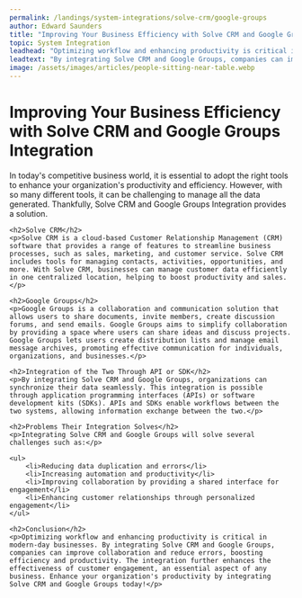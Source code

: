 ```yaml
---
permalink: /landings/system-integrations/solve-crm/google-groups
author: Edward Saunders
title: "Improving Your Business Efficiency with Solve CRM and Google Groups Integration"
topic: System Integration
leadhead: "Optimizing workflow and enhancing productivity is critical in modern-day businesses"
leadtext: "By integrating Solve CRM and Google Groups, companies can improve collaboration and reduce errors, boosting efficiency and productivity. The integration further enhances the effectiveness of customer engagement, an essential aspect of any business. Enhance your organization's productivity by integrating Solve CRM and Google Groups today!"
image: /assets/images/articles/people-sitting-near-table.webp
---
```

<div class="arttext">	<h1>Improving Your Business Efficiency with Solve CRM and Google Groups Integration</h1>
	<p>In today's competitive business world, it is essential to adopt the right tools to enhance your organization's productivity and efficiency. However, with so many different tools, it can be challenging to manage all the data generated. Thankfully, Solve CRM and Google Groups Integration provides a solution.</p>

	<h2>Solve CRM</h2>
	<p>Solve CRM is a cloud-based Customer Relationship Management (CRM) software that provides a range of features to streamline business processes, such as sales, marketing, and customer service. Solve CRM includes tools for managing contacts, activities, opportunities, and more. With Solve CRM, businesses can manage customer data efficiently in one centralized location, helping to boost productivity and sales. </p>

	<h2>Google Groups</h2>
	<p>Google Groups is a collaboration and communication solution that allows users to share documents, invite members, create discussion forums, and send emails. Google Groups aims to simplify collaboration by providing a space where users can share ideas and discuss projects. Google Groups lets users create distribution lists and manage email message archives, promoting effective communication for individuals, organizations, and businesses.</p>

	<h2>Integration of the Two Through API or SDK</h2>
	<p>By integrating Solve CRM and Google Groups, organizations can synchronize their data seamlessly. This integration is possible through application programming interfaces (APIs) or software development kits (SDKs). APIs and SDKs enable workflows between the two systems, allowing information exchange between the two.</p>

	<h2>Problems Their Integration Solves</h2>
	<p>Integrating Solve CRM and Google Groups will solve several challenges such as:</p>

	<ul>
		<li>Reducing data duplication and errors</li>
		<li>Increasing automation and productivity</li>
		<li>Improving collaboration by providing a shared interface for engagement</li>
		<li>Enhancing customer relationships through personalized engagement</li>
	</ul>

	<h2>Conclusion</h2>
	<p>Optimizing workflow and enhancing productivity is critical in modern-day businesses. By integrating Solve CRM and Google Groups, companies can improve collaboration and reduce errors, boosting efficiency and productivity. The integration further enhances the effectiveness of customer engagement, an essential aspect of any business. Enhance your organization's productivity by integrating Solve CRM and Google Groups today!</p>
</div>